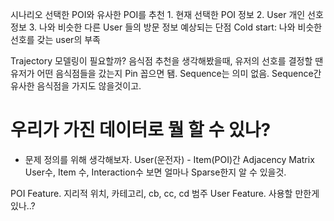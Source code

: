 시나리오
	선택한 POI와 유사한 POI를 추천
		1. 현재 선택한 POI 정보
		2. User 개인 선호 정보
		3. 나와 비슷한 다른 User 들의 방문 정보
	예상되는 단점
		Cold start: 나와 비슷한 선호를 갖는 user의 부족

Trajectory 모델링이 필요할까?
	음식점 추천을 생각해봤을때, 유저의 선호를 결정할 땐 유저가 어떤 음식점들을 갔는지 Pin 꼽으면 됌. Sequence는 의미 없음. Sequence간 유사한 음식점을 가지도 않을것이고.

# 우리가 가진 데이터로 뭘 할 수 있나?
- 문제 정의를 위해 생각해보자.
User(운전자) - Item(POI)간 Adjacency Matrix
	User수, Item 수, Interaction수 보면 얼마나 Sparse한지 알 수 있을것.

POI Feature. 지리적 위치, 카테고리, cb, cc, cd 범주
User Feature. 사용할 만한게 있나..?